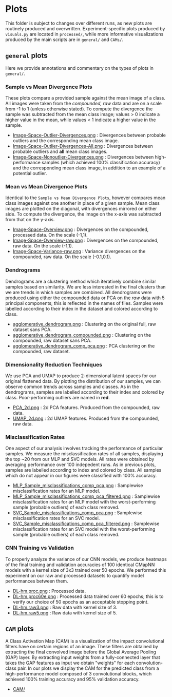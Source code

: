 # Plots 
This folder is subject to changes over different runs, as new plots are routinely produced and overwritten. Experiment-specific plots produced by ``visuals.py`` are located in ``processed/``, while more informative visualizations produced by the main scripts are in ``general/`` and ``CAMs/``.

## ``general`` plots
Here we provide annotations and commentary on the types of plots in ``general/``.

### Sample vs Mean Divergence Plots
These plots compare a provided sample against the mean image of a class. All images were taken from the _compounded, raw_ data and are on a scale from -1 to 1 (unless otherwise stated). To compute the divergence the sample was subtracted from the mean class image; values > 0 indicate a higher value in the mean, while values < 1 indicate a higher value in the sample.
- [Image-Space-Outlier-Divergences.png](https://github.com/asher-k/MilkRA/blob/main/output/figures/general/Image-Space-Outlier-Divergences.png) : Divergences between probable outliers and the corresponding mean class image. 
- [Image-Space-Outlier-Divergences-All.png](https://github.com/asher-k/MilkRA/blob/main/output/figures/general/Image-Space-Outlier-Divergences-All.png) : Divergences between probable outliers and **all** mean class images. 
- [Image-Space-Nonoutlier-Divergences.png](https://github.com/asher-k/MilkRA/blob/main/output/figures/general/Image-Space-Nonoutlier-Divergences.png) : Divergences between high-performance samples (which achieved 100% classification accuracy) and the corresponding mean class image, in addition to an example of a potential outlier.

### Mean vs Mean Divergence Plots
Identical to the ``Sample vs Mean Divergence Plots``, however compares mean class images against one another in place of a given sample. Mean class images are plotted on the diagonal, with divergences mirrored on either side. To compute the divergence, the image on the x-axis was subtracted from that on the y-axis.
- [Image-Space-Overview.png](https://github.com/asher-k/MilkRA/blob/main/output/figures/general/Image-Space-Overview.png) : Divergences on the compounded, processed data. On the scale (-1,1).
- [Image-Space-Overview-raw.png](https://github.com/asher-k/MilkRA/blob/main/output/figures/general/Image-Space-Overview-raw.png) : Divergences on the compounded, raw data. On the scale (-1,1).
- [Image-Space-Variance-raw.png](https://github.com/asher-k/MilkRA/blob/main/output/figures/general/Image-Space-Variance-raw.png) : Variance divergences on the compounded, raw data. On the scale (-0.1,0.1).

### Dendrograms
Dendrograms are a clustering method which iteratively combine similar samples based on similarity. We are less interested in the final clusters than we are trends in which samples are combined. All dendrograms were produced using either the compounded data or PCA on the _raw_ data with 5 principal components; this is reflected in the names of files. Samples were labelled according to their index in the dataset and colored according to class.
- [agglomerative_dendrogram.png](https://github.com/asher-k/MilkRA/blob/main/output/figures/general/agglomerative_dendrogram.png) : Clustering on the original full, raw dataset sans PCA. 
- [agglomerative_dendrogram_compounded.png](https://github.com/asher-k/MilkRA/blob/main/output/figures/general/agglomerative_dendrogram_compounded.png) : Clustering on the compounded, raw dataset sans PCA.
- [agglomerative_dendrogram_comp_pca.png](https://github.com/asher-k/MilkRA/blob/main/output/figures/general/agglomerative_dendrogram_comp_pca.png) : PCA clustering on the compounded, raw dataset.

### Dimensionality Reduction Techniques
We use PCA and UMAP to produce 2-dimensional latent spaces for our original flattened data. By plotting the distribution of our samples, we can observe common trends across samples and classes. As in the dendrograms, samples are labelled according to their index and colored by class. Poor-performing outliers are named in **red**.
- [PCA_2d.png](https://github.com/asher-k/MilkRA/blob/main/output/figures/general/PCA_2d.png) : 2d PCA features. Produced from the compounded, raw data.
- [UMAP_2d.png](https://github.com/asher-k/MilkRA/blob/main/output/figures/general/UMAP_2d.png) : 2d UMAP features. Produced from the compounded, raw data.

### Misclassification Rates
One aspect of our analysis involves tracking the performance of particular samples. We measure the misclassification rates of all samples, displaying the top ~20 from our MLP and SVC models. All rates were obtained by averaging performance over 100 indepedent runs. As in previous plots, samples are labelled according to index and colored by class. All samples which do not appear in our figures were classified with 100% accuracy.
- [MLP_Sample_misclassifications_comp_pca.png](https://github.com/asher-k/MilkRA/blob/main/output/figures/general/MLP_Sample_misclassifications_comp_pca.png) : Samplewise misclassification rates for an MLP model.
- [MLP_Sample_misclassifications_comp_pca_filtered.png](https://github.com/asher-k/MilkRA/blob/main/output/figures/general/MLP_Sample_misclassifications_comp_pca_filtered.png) : Samplewise misclassification rates for an MLP model with the worst-performing sample (probable outliers) of each class removed.
- [SVC_Sample_misclassifications_comp_pca.png](https://github.com/asher-k/MilkRA/blob/main/output/figures/general/SVC_Sample_misclassifications_comp_pca.png) : Samplewise misclassification rates for an SVC model.
- [SVC_Sample_misclassifications_comp_pca_filtered.png](https://github.com/asher-k/MilkRA/blob/main/output/figures/general/SVC_Sample_misclassifications_comp_pca_filtered.png) : Samplewise misclassification rates for an SVC model with the worst-performing sample (probable outliers) of each class removed.

### CNN Training vs Validation 
To properly analyze the variance of our CNN models, we produce heatmaps of the final training and validation accuracies of 100 identical CMapNN models with a kernel size of 3x3 trained over 50 epochs. We performed this experiment on our raw and processed datasets to quantify model performances between them.
- [DL-hm.proc.png](https://github.com/asher-k/MilkRA/blob/main/output/figures/general/DL-hm.proc.png) : Processed data.
- [DL-hm.proc60e.png](https://github.com/asher-k/MilkRA/blob/main/output/figures/general/DL-hm.proc60e.png) : Processed data trained over 60 epochs; this is to verify our choice of 50 epochs as an acceptable stopping point.
- [DL-hm.raw3.png](https://github.com/asher-k/MilkRA/blob/main/output/figures/general/DL-hm.raw3.png) : Raw data with kernel size of 3.
- [DL-hm.raw5.png](https://github.com/asher-k/MilkRA/blob/main/output/figures/general/DL-hm.raw5.png) : Raw data with kernel size of 5.

## ``CAM`` plots
A Class Activation Map (CAM) is a visualization of the impact convolutional filters have on certain regions of an image. These filters are obtained by extracting the final convolved image before the Global Average Pooling (GAP) layer. By extracting input weights from a fully-connected layer that takes the GAP features as input we obtain "weights" for each convolution-class pair. In our plots we display the CAM for the predicted class from a high-performance model composed of 3 convolutional blocks, which achieved 100% training accuracy and 95% validation accuracy.
- [CAM/](https://github.com/asher-k/MilkRA/blob/main/output/figures/CAMs/)

